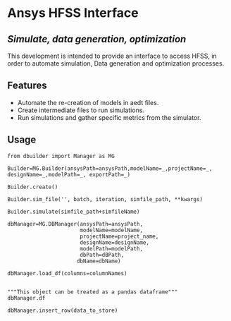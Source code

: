 # Ansys HFSS Interface
## _Simulate, data generation, optimization_

This development is intended to provide an interface to access HFSS, in order to automate simulation, Data generation and optimization processes.

## Features

- Automate the re-creation of models in aedt files.
- Create intermediate files to run simulations.
- Run simulations and gather specific metrics from the simulator.

## Usage
```
from dbuilder import Manager as MG
```


```
Builder=MG.Builder(ansysPath=ansysPath,modelName=_,projectName=_, designName=_,modelPath=_, exportPath=_)
```

```
Builder.create()
```

```
Builder.sim_file('', batch, iteration, simfile_path, **kwargs)
```


```    
Builder.simulate(simfile_path+simfileName)
```

```
dbManager=MG.DBManager(ansysPath=ansysPath,
                       modelName=modelName,
                       projectName=project_name,
                       designName=designName,
                       modelPath=modelPath, 
                       dbPath=dBPath,
                      dbName=dbName)
```

```
dbManager.load_df(columns=columnNames)


"""This object can be treated as a pandas dataframe"""
dbManager.df 

```

```
dbManager.insert_row(data_to_store)
```